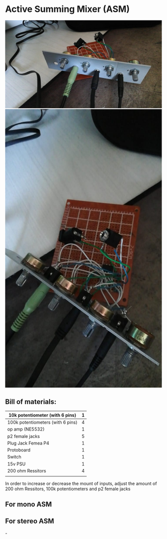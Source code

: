 # Active Summing Mixer (ASM)

<img src="https://github.com/cesarwen/active-summing-mixer/blob/main/final_front.jpeg?raw=true">
<img src="https://github.com/cesarwen/active-summing-mixer/blob/main/final_top.jpeg?raw=true">

## Bill of materials:

| 10k potentiometer (with 6 pins)         | 1 |
| --------------------------------------- | - |
| 100k potentiometers (with 6 pins)       | 4 |
| op amp (NE5532)                         | 1 |
| p2 female jacks                         | 5 |
| Plug Jack Femea P4                      | 1 |
| Protoboard                              | 1 |
| Switch                                  | 1 |
| 15v PSU                                 | 1 |
| 200 ohm Ressitors                       | 4 |
|                                         |   |

In order to increase or decrease the mount of inputs, adjust the amount of 200 ohm Ressitors, 100k potentiometers and p2 female jacks 

## For mono ASM
<!--  <img src="https://github.com/cesarwen/active-summing-mixer/blob/main/mono/pcb.png?raw=true"> -->
<!--  <img src="https://github.com/cesarwen/active-summing-mixer/blob/main/mono/schematic.png?raw=true"> -->

## For stereo ASM
<!--  <img src="https://github.com/cesarwen/active-summing-mixer/blob/main/stereo/pcb.png?raw=true"> -->
<!--  <img src="https://github.com/cesarwen/active-summing-mixer/blob/main/stereo/schematic.png?raw=true"> -->-
